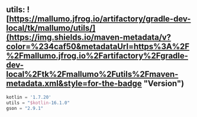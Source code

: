## utils: ![https://mallumo.jfrog.io/artifactory/gradle-dev-local/tk/mallumo/utils/](https://img.shields.io/maven-metadata/v?color=%234caf50&metadataUrl=https%3A%2F%2Fmallumo.jfrog.io%2Fartifactory%2Fgradle-dev-local%2Ftk%2Fmallumo%2Futils%2Fmaven-metadata.xml&style=for-the-badge "Version")

```groovy
kotlin = '1.7.20'
utils = "$kotlin-16.1.0"
gson = "2.9.1"
```

